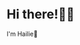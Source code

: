 # Hi there!👋👋
I'm Hailie💞
<!---
hailiechen/hailiechen is a ✨ special ✨ repository because its `README.md` (this file) appears on your GitHub profile.
You can click the Preview link to take a look at your changes.
--->
